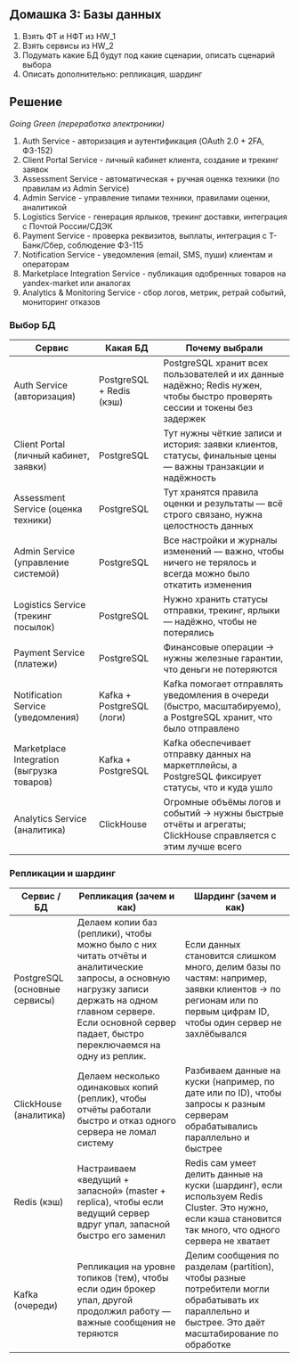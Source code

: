## Домашка 3: Базы данных

1. Взять ФТ и НФТ из HW_1
2. Взять сервисы из HW_2
3. Подумать какие БД будут под какие сценарии, описать сценарий выбора
4. Описать дополнительно: репликация, шардинг

## Решение
*Going Green (переработка электроники)*

1. Auth Service - авторизация и аутентификация (OAuth 2.0 + 2FA, ФЗ-152)
2. Client Portal Service - личный кабинет клиента, создание и трекинг заявок
3. Assessment Service - автоматическая + ручная оценка техники (по правилам из Admin Service)
4. Admin Service - управление типами техники, правилами оценки, аналитикой
5. Logistics Service - генерация ярлыков, трекинг доставки, интеграция с Почтой России/СДЭК
6. Payment Service - проверка реквизитов, выплаты, интеграция с Т-Банк/Сбер, соблюдение ФЗ-115
7. Notification Service - уведомления (email, SMS, пуши) клиентам и операторам
8. Marketplace Integration Service - публикация одобренных товаров на yandex-market или аналогах
9. Analytics & Monitoring Service - сбор логов, метрик, ретрай событий, мониторинг отказов

### Выбор БД

| Сервис                                     | Какая БД                  | Почему выбрали                                                                                                              |
| ------------------------------------------ | ------------------------- | --------------------------------------------------------------------------------------------------------------------------- |
| Auth Service (авторизация)                 | PostgreSQL + Redis (кэш)  | PostgreSQL хранит всех пользователей и их данные надёжно; Redis нужен, чтобы быстро проверять сессии и токены без задержек |
| Client Portal (личный кабинет, заявки)     | PostgreSQL                | Тут нужны чёткие записи и история: заявки клиентов, статусы, финальные цены — важны транзакции и надёжность                |
| Assessment Service (оценка техники)        | PostgreSQL                | Тут хранятся правила оценки и результаты — всё строго связано, нужна целостность данных                                    |
| Admin Service (управление системой)        | PostgreSQL                | Все настройки и журналы изменений — важно, чтобы ничего не терялось и всегда можно было откатить изменения                 |
| Logistics Service (трекинг посылок)        | PostgreSQL                | Нужно хранить статусы отправки, трекинг, ярлыки — надёжно, чтобы не потерялись                                            |
| Payment Service (платежи)                  | PostgreSQL                | Финансовые операции → нужны железные гарантии, что деньги не потеряются                                                    |
| Notification Service (уведомления)         | Kafka + PostgreSQL (логи) | Kafka помогает отправлять уведомления в очереди (быстро, масштабируемо), а PostgreSQL хранит, что было отправлено         |
| Marketplace Integration (выгрузка товаров) | Kafka + PostgreSQL        | Kafka обеспечивает отправку данных на маркетплейсы, а PostgreSQL фиксирует статусы, что и куда ушло                        |
| Analytics Service (аналитика)              | ClickHouse                | Огромные объёмы логов и событий → нужны быстрые отчёты и агрегаты; ClickHouse справляется с этим лучше всего               |


### Репликации и шардинг

| Сервис / БД                   | Репликация (зачем и как)                                                                                                                                                                                                    | Шардинг (зачем и как)                                                                                                                                           |
| ----------------------------- | --------------------------------------------------------------------------------------------------------------------------------------------------------------------------------------------------------------------------- | --------------------------------------------------------------------------------------------------------------------------------------------------------------- |
| PostgreSQL (основные сервисы) | Делаем копии баз (реплики), чтобы можно было с них читать отчёты и аналитические запросы, а основную нагрузку записи держать на одном главном сервере. Если основной сервер падает, быстро переключаемся на одну из реплик. | Если данных становится слишком много, делим базы по частям: например, заявки клиентов → по регионам или по первым цифрам ID, чтобы один сервер не захлёбывался |
| ClickHouse (аналитика)        | Делаем несколько одинаковых копий (реплик), чтобы отчёты работали быстро и отказ одного сервера не ломал систему                                                                                                           | Разбиваем данные на куски (например, по дате или по ID), чтобы запросы к разным серверам обрабатывались параллельно и быстрее                                  |
| Redis (кэш)                   | Настраиваем «ведущий + запасной» (master + replica), чтобы если ведущий сервер вдруг упал, запасной быстро его заменил                                                                                                     | Redis сам умеет делить данные на куски (шардинг), если используем Redis Cluster. Это нужно, если кэша становится так много, что одного сервера не хватает      |
| Kafka (очереди)               | Репликация на уровне топиков (тем), чтобы если один брокер упал, другой продолжил работу — важные сообщения не теряются                                                                                                    | Делим сообщения по разделам (partition), чтобы разные потребители могли обрабатывать их параллельно и быстрее. Это даёт масштабирование по обработке           |
